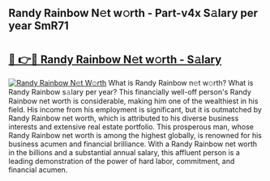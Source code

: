 ## Randy Rainbow N𝚎t w𝚘rth - Part-v4x S𝚊lary per year SmR71

# <h2><a href="http://gc0rad.nevu.top/?p=Randy+Rainbow">🔗 👉🔴 Randy Rainbow N𝚎t w𝚘rth - S𝚊lary</a></h2>

[![Randy Rainbow N𝚎t W𝚘rth](https://i.imgur.com/Oavwk0R.jpeg)](http://gc0rad.nevu.top/?p=Randy+Rainbow)
What is Randy Rainbow n𝚎t w𝚘rth? What is Randy Rainbow s𝚊lary per year?
This financially well-off person's Randy Rainbow net worth is considerable, making him one of the wealthiest in his field. His income from his employment is significant, but it is outmatched by Randy Rainbow net worth, which is attributed to his diverse business interests and extensive real estate portfolio. This prosperous man, whose Randy Rainbow net worth is among the highest globally, is renowned for his business acumen and financial brilliance. With a Randy Rainbow net worth in the billions and a substantial annual salary, this affluent person is a leading demonstration of the power of hard labor, commitment, and financial acumen.
